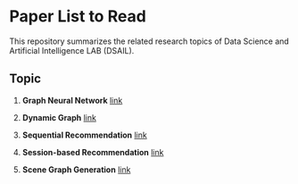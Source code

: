 # Paper List to Read

This repository summarizes the related research topics of Data Science and Artificial Intelligence LAB (DSAIL).

## Topic

1. **Graph Neural Network** [link](Graph.md)

2. **Dynamic Graph** [link](Dynamic-Graph.md)

3. **Sequential Recommendation** [link](Sequential-Recommendation.md)

4. **Session-based Recommendation** [link](Session-Recommendation.md)

5. **Scene Graph Generation** [link](SGG.md)

